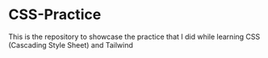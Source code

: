 # CSS-Practice
This is the repository to showcase the practice that I did while learning CSS (Cascading Style Sheet) and Tailwind
